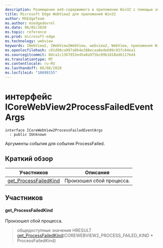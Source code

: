 ```yaml
---
description: Размещение веб-содержимого в приложении Win32 с помощью элемента управления Microsoft Edge WebView2
title: Microsoft Edge WebView2 для приложений Win32
author: MSEdgeTeam
ms.author: msedgedevrel
ms.date: 06/05/2020
ms.topic: reference
ms.prod: microsoft-edge
ms.technology: webview
keywords: IWebView2, IWebView2WebView, webview2, WebView, приложения Win32, Win32, EDGE, ICoreWebView2, ICoreWebView2Controller, элемент управления "веб-браузер", HTML Edge
ms.openlocfilehash: c01d98ca997a0b4e288ecaa8ede609c93fc84ea1
ms.sourcegitcommit: 8dca1c1367853e45a0a975bc89b1818adb117bd4
ms.translationtype: MT
ms.contentlocale: ru-RU
ms.lasthandoff: 06/08/2020
ms.locfileid: "10699155"
---
```

# интерфейс ICoreWebView2ProcessFailedEventArgs 

```
interface ICoreWebView2ProcessFailedEventArgs
  : public IUnknown
```

Аргументы события для события ProcessFailed.

## Краткий обзор

 Участников                        | Описания
--------------------------------|---------------------------------------------
[get_ProcessFailedKind](#get_processfailedkind) | Произошел сбой процесса.

## Участников

#### get_ProcessFailedKind 

Произошел сбой процесса.

> общедоступные значения HRESULT [get_ProcessFailedKind](#get_processfailedkind)(COREWEBVIEW2_PROCESS_FAILED_KIND * ProcessFailedKind)

